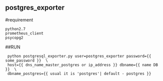 ## postgres_exporter

#requirement
  ```
  python2.7
  prometheus_client
  psycopg2
```
##RUN
 ```
  python postgresql_exporter.py user=postgres_exporter password={{ some_password }}  \
  host={{ dns_name_master_postgres or ip_address }} dbname={{ name DB }}  \
  dbname_postgres={{ usual it is 'postgres'| default - postgres }}
 ```
